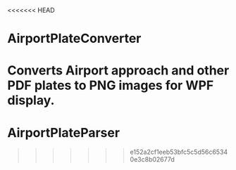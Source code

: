 <<<<<<< HEAD
# AirportPlateConverter
Converts Airport approach and other PDF plates to PNG images for WPF display.
=======
# AirportPlateParser
>>>>>>> e152a2cf1eeb53bfc5c5d56c65340e3c8b02677d

